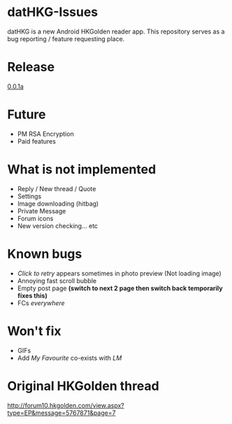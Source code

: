 # datHKG-Issues #
datHKG is a new Android HKGolden reader app. This repository serves as a bug reporting / feature requesting place.

# Release ##
[0.0.1a](https://na.cx/hovag)

# Future ##
- PM RSA Encryption
- Paid features

# What is not implemented ##
- Reply / New thread / Quote
- Settings
- Image downloading (hitbag)
- Private Message
- Forum icons
- New version checking... etc 

# Known bugs ##
- *Click to retry* appears sometimes in photo preview (Not loading image)
- Annoying fast scroll bubble
- Empty post page **(switch to next 2 page then switch back temporarily fixes this)**
- FCs *everywhere*

# Won't fix ##
- GIFs
- Add *My Favourite* co-exists with *LM*

# Original HKGolden thread ##
http://forum10.hkgolden.com/view.aspx?type=EP&message=5767871&page=7
